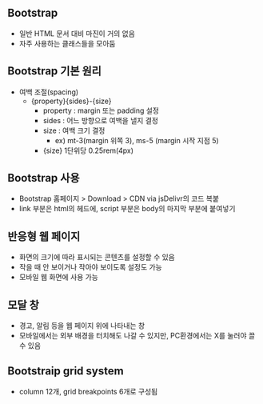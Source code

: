 ## Bootstrap

- 일반 HTML 문서 대비 마진이 거의 없음
- 자주 사용하는 클래스들을 모아둠

## Bootstrap 기본 원리

- 여백 조절(spacing)
  - {property}{sides}-{size}
    - property : margin 또는 padding 설정
    - sides : 어느 방향으로 여백을 낼지 결정
    - size : 여백 크기 결정
      - ex) mt-3(margin 위쪽 3), ms-5 (margin 시작 지점 5)
    - {size} 1단위당 0.25rem(4px)

## Bootstrap 사용

- Bootstrap 홈페이지 > Download > CDN via jsDelivr의 코드 복붙
- link 부분은 html의 헤드에, script 부분은 body의 마지막 부분에 붙여넣기
## 반응형 웹 페이지

- 화면의 크기에 따라 표시되는 콘텐츠를 설정할 수 있음
- 작을 때 안 보이거나 작아야 보이도록 설정도 가능
- 모바일 웹 화면에 사용 가능

## 모달 창

- 경고, 알림 등을 웹 페이지 위에 나타내는 창
- 모바일에서는 외부 배경을 터치해도 나갈 수 있지만, PC환경에서는 X를 눌러야 끌 수 있음

## Bootstraip grid system

- column 12개, grid breakpoints 6개로 구성됨